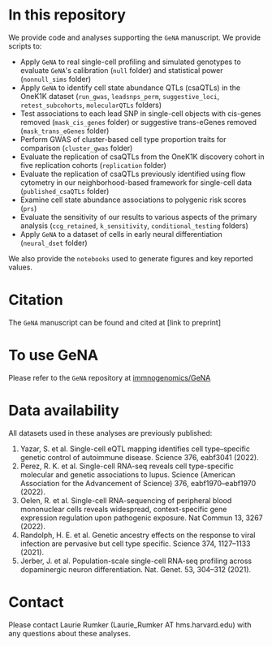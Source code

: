 # In this repository
We provide code and analyses supporting the `GeNA` manuscript. We provide scripts to:
- Apply `GeNA` to real single-cell profiling and simulated genotypes to evaluate `GeNA`'s calibration (`null` folder) and statistical power (`nonnull_sims` folder)
- Apply `GeNA` to identify cell state abundance QTLs (csaQTLs) in the OneK1K dataset (`run_gwas`, `leadsnps_perm`, `suggestive_loci`, `retest_subcohorts`, `molecularQTLs` folders)
- Test associations to each lead SNP in single-cell objects with cis-genes removed (`mask_cis_genes` folder) or suggestive trans-eGenes removed (`mask_trans_eGenes` folder)
- Perform GWAS of cluster-based cell type proportion traits for comparison (`cluster_gwas` folder)
- Evaluate the replication of csaQTLs from the OneK1K discovery cohort in five replication cohorts (`replication` folder)
- Evaluate the replication of csaQTLs previously identified using flow cytometry in our neighborhood-based framework for single-cell data (`published_csaQTLs` folder)
- Examine cell state abundance associations to polygenic risk scores (`prs`)
- Evaluate the sensitivity of our results to various aspects of the primary analysis (`ccg_retained`, `k_sensitivity`, `conditional_testing` folders)
- Apply `GeNA` to a dataset of cells in early neural differentiation (`neural_dset` folder) 

We also provide the `notebooks` used to generate figures and key reported values.

# Citation
The `GeNA` manuscript can be found and cited at
[link to preprint]

# To use GeNA
Please refer to the `GeNA` repository at [immnogenomics/GeNA](https://github.com/immunogenomics/GeNA)

# Data availability
All datasets used in these analyses are previously published:
1. Yazar, S. et al. Single-cell eQTL mapping identifies cell type–specific genetic control of autoimmune disease. Science 376, eabf3041 (2022).
2. Perez, R. K. et al. Single-cell RNA-seq reveals cell type-specific molecular and genetic associations to lupus. Science (American Association for the Advancement of Science) 376, eabf1970–eabf1970 (2022).
3. Oelen, R. et al. Single-cell RNA-sequencing of peripheral blood mononuclear cells reveals widespread, context-specific gene expression regulation upon pathogenic exposure. Nat Commun 13, 3267 (2022).
4. Randolph, H. E. et al. Genetic ancestry effects on the response to viral infection are pervasive but cell type specific. Science 374, 1127–1133 (2021).
5. Jerber, J. et al. Population-scale single-cell RNA-seq profiling across dopaminergic neuron differentiation. Nat. Genet. 53, 304–312 (2021).

# Contact
Please contact Laurie Rumker (Laurie_Rumker AT hms.harvard.edu) with any questions about these analyses.
